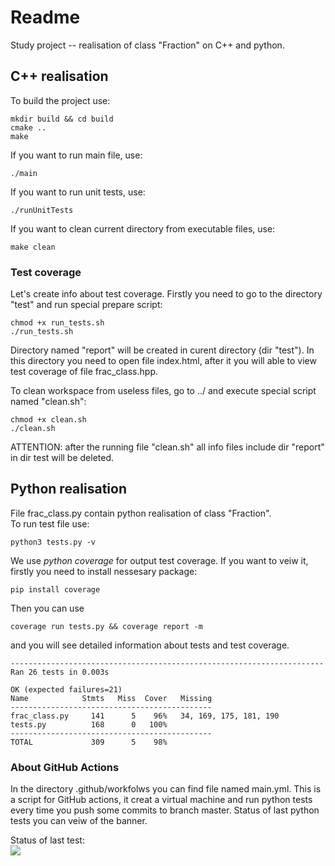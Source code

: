 # Readme

Study project -- realisation of class "Fraction" on C++ and python.

## C++ realisation

To build the project use:
```
mkdir build && cd build
cmake ..
make
```
If you want to run main file, use:
```
./main
```
If you want to run unit tests, use:
```
./runUnitTests
```
If you want to clean current directory from executable files, use:
```
make clean
```

### Test coverage

Let's create info about test coverage. Firstly you need to go to the directory "test" and run special prepare script:
```
chmod +x run_tests.sh
./run_tests.sh
```
Directory named "report" will be created in curent directory (dir "test"). In this directory you need to open file index.html, after it you will able to view test coverage of file frac_class.hpp.

To clean workspace from useless files, go to ../ and execute special script named "clean.sh":
```
chmod +x clean.sh
./clean.sh
```

ATTENTION: after the running file "clean.sh" all info files include dir "report" in dir test will be deleted.

## Python realisation

File frac_class.py contain python realisation of class "Fraction".   
To run test file use:
```
python3 tests.py -v
```
We use _python coverage_ for output test coverage. If you want to veiw it, firstly you need to install nessesary package:
```
pip install coverage
```
Then you can use
```
coverage run tests.py && coverage report -m
```
and you will see detailed information about tests and test coverage.
```
----------------------------------------------------------------------
Ran 26 tests in 0.003s

OK (expected failures=21)
Name            Stmts   Miss  Cover   Missing
---------------------------------------------
frac_class.py     141      5    96%   34, 169, 175, 181, 190
tests.py          168      0   100%
---------------------------------------------
TOTAL             309      5    98%
```

### About GitHub Actions

In the directory .github/workfolws you can find file named main.yml. This is a script for GitHub actions, it creat a virtual machine and run python tests every time you push some commits to branch master. Status of last python tests you can veiw of the banner.

Status of last test:
<br><img src="https://github.com/pavel-collab/Computer-Technology-tasks-4-sem-MIPT/actions/workflows/main.yml/badge.svg"><br>